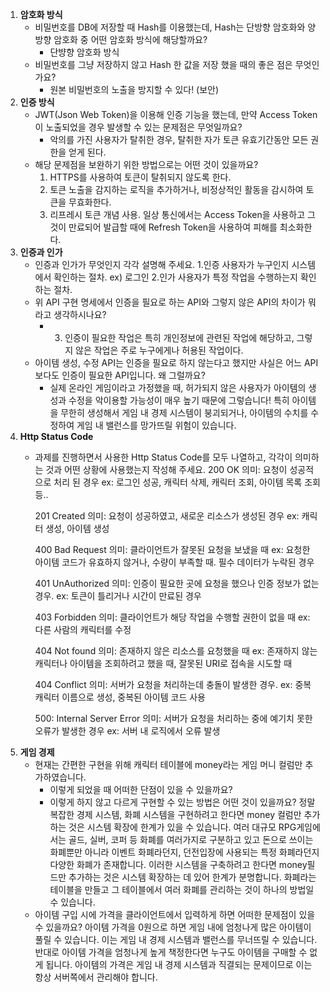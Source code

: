 1. **암호화 방식**
    - 비밀번호를 DB에 저장할 때 Hash를 이용했는데, Hash는 단방향 암호화와 양방향 암호화 중 어떤 암호화 방식에 해당할까요?
      - 단뱡향 암호화 방식
    - 비밀번호를 그냥 저장하지 않고 Hash 한 값을 저장 했을 때의 좋은 점은 무엇인가요?
      - 원본 비밀번호의 노출을 방지할 수 있다! (보안)
2. **인증 방식**
    - JWT(Json Web Token)을 이용해 인증 기능을 했는데, 만약 Access Token이 노출되었을 경우 발생할 수 있는 문제점은 무엇일까요?
      - 악의를 가진 사용자가 탈취한 경우, 탈취한 자가 토큰 유효기간동안 모든 권한을 얻게 된다.
    - 해당 문제점을 보완하기 위한 방법으로는 어떤 것이 있을까요?
      1. HTTPS를 사용하여 토큰이 탈취되지 않도록 한다.
      2. 토큰 노출을 감지하는 로직을 추가하거나, 비정상적인 활동을 감시하여 토큰을 무효화한다.
      3. 리프레시 토큰 개념 사용. 일상 통신에서는 Access Token을 사용하고 그것이 만료되어 발급할 때에 Refresh Token을 사용하여 피해를 최소화한다.
3. **인증과 인가**
    - 인증과 인가가 무엇인지 각각 설명해 주세요.
      1.인증
        사용자가 누구인지 시스템에서 확인하는 절차. ex) 로그인 
      2.인가
        사용자가 특정 작업을 수행하는지 확인하는 절차.
    - 위 API 구현 명세에서 인증을 필요로 하는 API와 그렇지 않은 API의 차이가 뭐라고 생각하시나요?
      -  3. 인증이 필요한 작업은 특히 개인정보에 관련된 작업에 해당하고, 그렇지 않은 작업은 주로 누구에게나 허용된 작업이다.
    - 아이템 생성, 수정 API는 인증을 필요로 하지 않는다고 했지만 사실은 어느 API보다도 인증이 필요한 API입니다. 왜 그럴까요?
      - 실제 온라인 게임이라고 가정했을 때, 허가되지 않은 사용자가 아이템의 생성과 수정을 악이용할 가능성이 매우 높기 때문에 그렇습니다! 
        특히 아이템을 무한히 생성해서 게임 내 경제 시스템이 붕괴되거나, 아이템의 수치를 수정하여 게임 내 밸런스를 망가뜨릴 위험이 있습니다.
4. **Http Status Code**
    - 과제를 진행하면서 사용한 Http Status Code를 모두 나열하고, 각각이 의미하는 것과 어떤 상황에 사용했는지 작성해 주세요.
      200 OK
      의미: 요청이 성공적으로 처리 된 경우
      ex: 로그인 성공, 캐릭터 삭제, 캐릭터 조회, 아이템 목록 조회 등..
      
      201 Created
      의미: 요청이 성공하였고, 새로운 리소스가 생성된 경우
      ex: 캐릭터 생성, 아이템 생성
      
      400 Bad Request
      의미: 클라이언트가 잘못된 요청을 보냈을 때
      ex: 요청한 아이템 코드가 유효하지 않거나, 수량이 부족할 때. 필수 데이터가 누락된 경우
      
      401 UnAuthorized
      의미: 인증이 필요한 곳에 요청을 했으나 인증 정보가 없는 경우.
      ex: 토큰이 틀리거나 시간이 만료된 경우
      
      403 Forbidden
      의미: 클라이언트가 해당 작업을 수행할 권한이 없을 때
      ex: 다른 사람의 캐릭터를 수정
      
      404 Not found
      의미: 존재하지 않은 리소스를 요청했을 때
      ex: 존재하지 않는 캐릭터나 아이템을 조회하려고 했을 때, 잘못된 URI로 접속을 시도할 때
      
      404 Conflict
      의미: 서버가 요청을 처리하는데 충돌이 발생한 경우.
      ex: 중복 캐릭터 이름으로 생성, 중복된 아이템 코드 사용
      
      500: Internal Server Error
      의미: 서버가 요청을 처리하는 중에 예기치 못한 오류가 발생한 경우
      ex: 서버 내 로직에서 오류 발생
5. **게임 경제**
    - 현재는 간편한 구현을 위해 캐릭터 테이블에 money라는 게임 머니 컬럼만 추가하였습니다.
        - 이렇게 되었을 때 어떠한 단점이 있을 수 있을까요?
        - 이렇게 하지 않고 다르게 구현할 수 있는 방법은 어떤 것이 있을까요?
            정말 복잡한 경제 시스템, 화폐 시스템을 구현하려고 한다면 money 컬럼만 추가하는 것은 시스템 확장에 한계가 있을 수 있습니다. 
            여러 대규모 RPG게임에서는 골드, 실버, 코퍼 등 화폐를 여러가지로 구분하고 있고 돈으로 쓰이는 화폐뿐만 아니라 이벤트 화폐라던지,
            던전입장에 사용되는 특정 화폐라던지 다양한 화폐가 존재합니다. 이러한 시스템을 구축하려고 한다면 money필드만 추가하는 것은 시스템 확장하는 데 있어 한계가 분명합니다.
            화폐라는 테이블을 만들고 그 테이블에서 여러 화폐를 관리하는 것이 하나의 방법일 수 있습니다.
    - 아이템 구입 시에 가격을 클라이언트에서 입력하게 하면 어떠한 문제점이 있을 수 있을까요?
        아이템 가격을 0원으로 하면 게임 내에 엄청나게 많은 아이템이 풀릴 수 있습니다.
        이는 게임 내 경제 시스템과 밸런스를 무너뜨릴 수 있습니다.
        반대로 아이템 가격을 엄청나게 높게 책정한다면 누구도 아이템을 구매할 수 없게 됩니다.
        아이템의 가격은 게임 내 경제 시스템과 직결되는 문제이므로 이는 항상 서버쪽에서 관리해야 합니다.
